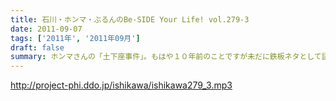 ```yaml
---
title: 石川・ホンマ・ぶるんのBe-SIDE Your Life! vol.279-3
date: 2011-09-07
tags: ['2011年', '2011年09月']
draft: false
summary: ホンマさんの「土下座事件」。もはや１０年前のことですが未だに鉄板ネタとして語り継がれるとは・・・生放送スタジオの前で「土下座」とは・・・その鉄板ネタの真実はイベントでまたまた語られるのでしょうか。NAMAE
---
```


http://project-phi.ddo.jp/ishikawa/ishikawa279_3.mp3
